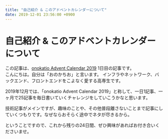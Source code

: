 ```yaml
---
title: "自己紹介 & このアドベントカレンダーについて"
date: 2019-12-01 23:56:00 +0900
---
```


自己紹介 & このアドベントカレンダーについて
===

この記事は、[onokatio Advent Calendar 2019](https://blog.katio.net/adventcalendar/2019/onokatio) 1日目の記事です。  
こんにちは。自分は「おのかちお」と言います。
インフラやネットワーク、バックエンド、フロントエンドをこよなく愛する高専生です。

2019年12月では、「onokatio Advent Calendar 2019」と称して、一日1記事、一ヶ月で25記事を毎日書いていくチャレンジをしていこうかなと思います。

技術記事がメインですが、趣味のことや、その他普段離さないことまで記事にしていくつもりです。なぜならおそらく途中でネタが尽きるから。

ということですので、これから残りの24日間、ぜひ興味があればお付き合いくださいませ。
